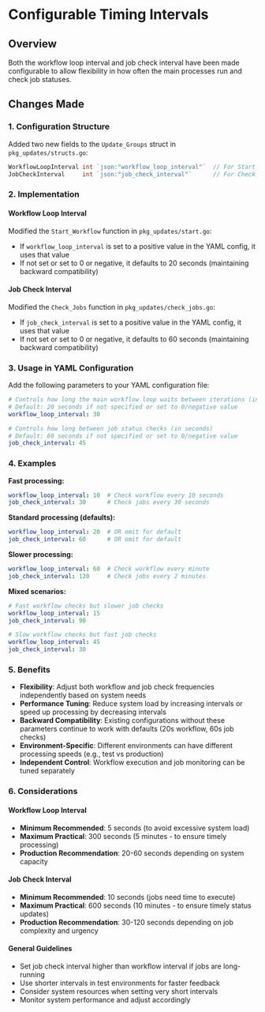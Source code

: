 # Configurable Timing Intervals

## Overview
Both the workflow loop interval and job check interval have been made configurable to allow flexibility in how often the main processes run and check job statuses.

## Changes Made

### 1. Configuration Structure
Added two new fields to the `Update_Groups` struct in `pkg_updates/structs.go`:

```go
WorkflowLoopInterval int `json:"workflow_loop_interval"`  // For Start_Workflow function
JobCheckInterval     int `json:"job_check_interval"`      // For Check_Jobs function
```

### 2. Implementation

#### Workflow Loop Interval
Modified the `Start_Workflow` function in `pkg_updates/start.go`:
- If `workflow_loop_interval` is set to a positive value in the YAML config, it uses that value
- If not set or set to 0 or negative, it defaults to 20 seconds (maintaining backward compatibility)

#### Job Check Interval  
Modified the `Check_Jobs` function in `pkg_updates/check_jobs.go`:
- If `job_check_interval` is set to a positive value in the YAML config, it uses that value
- If not set or set to 0 or negative, it defaults to 60 seconds (maintaining backward compatibility)

### 3. Usage in YAML Configuration

Add the following parameters to your YAML configuration file:

```yaml
# Controls how long the main workflow loop waits between iterations (in seconds)
# Default: 20 seconds if not specified or set to 0/negative value
workflow_loop_interval: 30

# Controls how long between job status checks (in seconds) 
# Default: 60 seconds if not specified or set to 0/negative value
job_check_interval: 45
```

### 4. Examples

**Fast processing:**
```yaml
workflow_loop_interval: 10  # Check workflow every 10 seconds
job_check_interval: 30      # Check jobs every 30 seconds
```

**Standard processing (defaults):**
```yaml
workflow_loop_interval: 20  # OR omit for default
job_check_interval: 60      # OR omit for default
```

**Slower processing:**
```yaml
workflow_loop_interval: 60  # Check workflow every minute
job_check_interval: 120     # Check jobs every 2 minutes
```

**Mixed scenarios:**
```yaml
# Fast workflow checks but slower job checks
workflow_loop_interval: 15
job_check_interval: 90

# Slow workflow checks but fast job checks  
workflow_loop_interval: 45
job_check_interval: 30
```

### 5. Benefits

- **Flexibility**: Adjust both workflow and job check frequencies independently based on system needs
- **Performance Tuning**: Reduce system load by increasing intervals or speed up processing by decreasing intervals
- **Backward Compatibility**: Existing configurations without these parameters continue to work with defaults (20s workflow, 60s job checks)
- **Environment-Specific**: Different environments can have different processing speeds (e.g., test vs production)
- **Independent Control**: Workflow execution and job monitoring can be tuned separately

### 6. Considerations

#### Workflow Loop Interval
- **Minimum Recommended**: 5 seconds (to avoid excessive system load)
- **Maximum Practical**: 300 seconds (5 minutes - to ensure timely processing)
- **Production Recommendation**: 20-60 seconds depending on system capacity

#### Job Check Interval
- **Minimum Recommended**: 10 seconds (jobs need time to execute)
- **Maximum Practical**: 600 seconds (10 minutes - to ensure timely status updates)
- **Production Recommendation**: 30-120 seconds depending on job complexity and urgency

#### General Guidelines
- Set job check interval higher than workflow interval if jobs are long-running
- Use shorter intervals in test environments for faster feedback
- Consider system resources when setting very short intervals
- Monitor system performance and adjust accordingly
